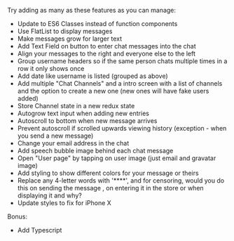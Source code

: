 Try adding as many as these features as you can manage:

- Update to ES6 Classes instead of function components
- Use FlatList to display messages
- Make messages grow for larger text
- Add Text Field on button to enter chat messages into the chat
- Align your messages to the right and everyone else to the left
- Group username headers so if the same person chats multiple times in a row it only shows once
- Add date like username is listed (grouped as above)
- Add multiple "Chat Channels" and a intro screen with a list of channels and the option to create a new one (new ones will have fake users added)
- Store Channel state in a new redux state
- Autogrow text input when adding new entries
- Autoscroll to bottom when new message arrives
- Prevent autoscroll if scrolled upwards viewing history (exception - when you send a new message)
- Change your email address in the chat
- Add speech bubble image behind each chat message
- Open "User page" by tapping on user image (just email and gravatar image)
- Add styling to show different colors for your message or theirs
- Replace any 4-letter words with '****', and for censoring, would you do this on sending the message , on entering it in the store or when displaying it and why?
- Update styles to fix for iPhone X


Bonus:
- Add Typescript



